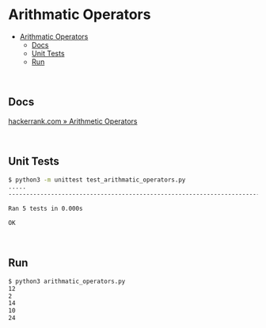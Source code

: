 # Arithmatic Operators

- [Arithmatic Operators](#arithmatic-operators)
  - [Docs](#docs)
  - [Unit Tests](#unit-tests)
  - [Run](#run)

<br>

## Docs

[hackerrank.com » Arithmetic Operators](https://www.hackerrank.com/challenges/python-arithmetic-operators/problem?isFullScreen=true)

<br>

## Unit Tests

```bash
$ python3 -m unittest test_arithmatic_operators.py 
.....
-----------------------------------------------------------------------

Ran 5 tests in 0.000s

OK
```

<br>

## Run

```bash
$ python3 arithmatic_operators.py                 
12
2
14
10
24
```
